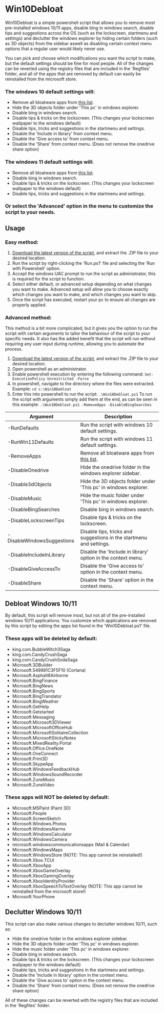 # Win10Debloat
Win10Debloat is a simple powershell script that allows you to remove most pre-installed windows 10/11 apps, disable bing in windows search, disable tips and suggestions across the OS (such as the lockscreen, startmenu and settings) and declutter the windows explorer by hiding certain folders (such as 3D objects) from the sidebar aswell as disabling certain context menu options that a regular user would likely never use.

You can pick and choose which modifications you want the script to make, but the default settings should be fine for most people. All of the changes can be reverted using the registry files that are included in the 'Regfiles' folder, and all of the apps that are removed by default can easily be reinstalled from the microsoft store.

### The windows 10 default settings will:
- Remove all bloatware apps from [this list](#these-apps-will-be-deleted-by-default).
- Hide the 3D objects folder under 'This pc' in windows explorer.
- Disable bing in windows search.
- Disable tips & tricks on the lockscreen. (This changes your lockscreen wallpaper to the windows default)
- Disable tips, tricks and suggestions in the startmenu and settings.
- Disable the 'Include in library' from context menu.
- Disable the 'Give access to' from context menu.
- Disable the 'Share' from context menu. (Does not remove the onedrive share option)

### The windows 11 default settings will:
- Remove all bloatware apps from [this list](#these-apps-will-be-deleted-by-default).
- Disable bing in windows search.
- Disable tips & tricks on the lockscreen. (This changes your lockscreen wallpaper to the windows default)
- Disable tips, tricks and suggestions in the startmenu and settings.

### Or select the 'Advanced' option in the menu to customize the script to your needs.

## Usage
### Easy method:
1. [Download the latest version of the script](https://github.com/Raphire/Win10Debloat/archive/master.zip), and extract the .ZIP file to your desired location.
2. Run the script by right-clicking the 'Run.ps1' file and selecting the 'Run with Powershell' option.
3. Accept the windows UAC prompt to run the script as administrator, this is required for the script to function.
4. Select either default, or advanced setup depending on what changes you want to make. Advanced setup will allow you to choose exactly which changes you want to make, and which changes you want to skip.
5. Once the script has executed, restart your pc to ensure all changes are properly applied.

### Advanced method:
This method is a bit more complicated, but it gives you the option to run the script with certain arguments to tailor the behaviour of the script to your specific needs. It also has the added benefit that the script will run without requiring any user input during runtime, allowing you to automate the process.
1. [Download the latest version of the script](https://github.com/Raphire/Win10Debloat/archive/master.zip), and extract the .ZIP file to your desired location.
2. Open powershell as an administrator.
3. Enable powershell execution by entering the following command: <code>Set-ExecutionPolicy Unrestricted -Force</code>
4. In powershell, navigate to the directory where the files were extracted. Example: <code>cd c:\\Win10Debloat</code>
5. Enter this into powershell to run the script: <code>.\Win10Debloat.ps1</code> To run the script with arguments simply add them at the end, as can be seen in this example: <code>.\Win10Debloat.ps1 -RemoveApps -DisableBingSearches</code>

| Argument | Description |
| --------- | ----------- |
| -RunDefaults                  |    Run the script with windows 10 default settings. |
| -RunWin11Defaults             |    Run the script with windows 11 default settings. |
| -RemoveApps                   |    Remove all bloatware apps from [this list](#these-apps-will-be-deleted-by-default). |
| -DisableOnedrive              |    Hide the onedrive folder in the windows explorer sidebar. |
| -Disable3dObjects             |    Hide the 3D objects folder under 'This pc' in windows explorer. |
| -DisableMusic                 |    Hide the music folder under 'This pc' in windows explorer. |
| -DisableBingSearches          |    Disable bing in windows search. |
| -DisableLockscreenTips        |    Disable tips & tricks on the lockscreen. |
| -DisableWindowsSuggestions    |    Disable tips, tricks and suggestions in the startmenu and settings. |
| -DisableIncludeInLibrary      |    Disable the 'Include in library' option in the context menu. |
| -DisableGiveAccessTo          |    Disable the 'Give access to' option in the context menu. |
| -DisableShare                 |    Disable the 'Share' option in the context menu. |

## Debloat Windows 10/11
By default, this script will remove most, but not all of the pre-installed windows 10/11 applications. You customize which applications are removed by this script by editing the apps list found in the 'Win10Debloat.ps1' file.

### These apps will be deleted by default:
- king.com.BubbleWitch3Saga
- king.com.CandyCrushSaga
- king.com.CandyCrushSodaSaga
- Microsoft.3DBuilder
- Microsoft.549981C3F5F10 (Cortana)
- Microsoft.Asphalt8Airborne
- Microsoft.BingFinance
- Microsoft.BingNews
- Microsoft.BingSports
- Microsoft.BingTranslator
- Microsoft.BingWeather
- Microsoft.GetHelp
- Microsoft.Getstarted
- Microsoft.Messaging
- Microsoft.Microsoft3DViewer
- Microsoft.MicrosoftOfficeHub
- Microsoft.MicrosoftSolitaireCollection
- Microsoft.MicrosoftStickyNotes
- Microsoft.MixedReality.Portal
- Microsoft.Office.OneNote
- Microsoft.OneConnect
- Microsoft.Print3D
- Microsoft.SkypeApp
- Microsoft.WindowsFeedbackHub
- Microsoft.WindowsSoundRecorder
- Microsoft.ZuneMusic
- Microsoft.ZuneVideo

### These apps will NOT be deleted by default:
- Microsoft.MSPaint (Paint 3D)
- Microsoft.People
- Microsoft.ScreenSketch
- Microsoft.Windows.Photos
- Microsoft.WindowsAlarms
- Microsoft.WindowsCalculator
- Microsoft.WindowsCamera
- microsoft.windowscommunicationsapps (Mail & Calendar)
- Microsoft.WindowsMaps
- Microsoft.WindowsStore (NOTE: This app cannot be reinstalled!)
- Microsoft.Xbox.TCUI
- Microsoft.XboxApp
- Microsoft.XboxGameOverlay
- Microsoft.XboxGamingOverlay
- Microsoft.XboxIdentityProvider
- Microsoft.XboxSpeechToTextOverlay (NOTE: This app cannot be reinstalled from the microsoft store!)
- Microsoft.YourPhone

## Declutter Windows 10/11
This script can also make various changes to declutter windows 10/11, such as:
- Hide the onedrive folder in the windows explorer sidebar.
- Hide the 3D objects folder under 'This pc' in windows explorer.
- Hide the music folder under 'This pc' in windows explorer.
- Disable bing in windows search.
- Disable tips & tricks on the lockscreen. (This changes your lockscreen wallpaper to the windows default)
- Disable tips, tricks and suggestions in the startmenu and settings.
- Disable the 'Include in library' option in the context menu.
- Disable the 'Give access to' option in the context menu.
- Disable the 'Share' from context menu. (Does not remove the onedrive share option)

All of these changes can be reverted with the registry files that are included in the 'Regfiles' folder.
